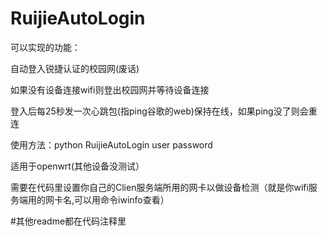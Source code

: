 # RuijieAutoLogin
可以实现的功能：

  自动登入锐捷认证的校园网(废话)

  如果没有设备连接wifi则登出校园网并等待设备连接

  登入后每25秒发一次心跳包(指ping谷歌的web)保持在线，如果ping没了则会重连


使用方法：python RuijieAutoLogin user password

适用于openwrt(其他设备没测试）

需要在代码里设置你自己的Clien服务端所用的网卡以做设备检测（就是你wifi服务端用的网卡名,可以用命令iwinfo查看）


#其他readme都在代码注释里

